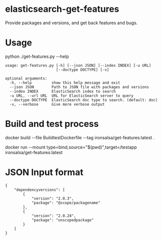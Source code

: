 # elasticsearch-get-features
Provide packages and versions, and get back features and bugs.

# Usage
python ./get-features.py --help
```
usage: get-features.py [-h] [--json JSON] [--index INDEX] [-u URL]
                       [--doctype DOCTYPE] [-v]

optional arguments:
  -h, --help         show this help message and exit
  --json JSON        Path to JSON file with packages and versions
  --index INDEX      ElasticSearch index to search
  -u URL, --url URL  URL for ElasticSearch server to query
  --doctype DOCTYPE  ElasticSearch doc type to search. (default: doc)
  -v, --verbose      Give more verbose output
```

# Build and test process
docker build --file BuildtestDockerfile --tag ironsalsa/get-features:latest .

docker run --mount type=bind,source="$(pwd)",target=/testapp ironsalsa/get-features:latest

# JSON Input format

```
{
    "dependencyversions": [
        {
            "version": "2.0.3",
            "package": "@scope/packagename"
        },
        {
            "version": "2.0.24",
            "package": "unscopedpackage"
        }
    ]
}
```
